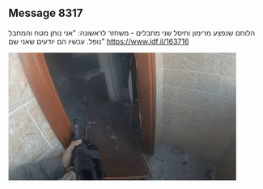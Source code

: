 ## Message 8317

הלוחם שנפצע מרימון וחיסל שני מחבלים - משחזר לראשונה:
"אני נותן מטח והמחבל נופל. עכשיו הם יודעים שאני שם"
https://www.idf.il/163716

![Photo](./8317/8317_photo.jpg)

